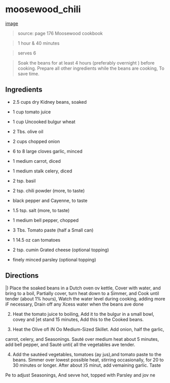 # moosewood_chili

[image](./images/moosewood_chili.jpg)

> source: page 176 Moosewood cookbook

> 1 hour & 40 minutes 

> serves 6

> Soak the beans for at least 4 hours (preferably overnight ) before cooking. Prepare all other ingredients while the beans are cooking, To save time.

## Ingredients

- 2.5 cups dry Kidney beans, soaked 
- 1 cup tomato juice 
- 1 cup Uncooked bulgur wheat 
- 2 Tbs. olive oil 
- 2 cups chopped onion 
- 6 to 8 large cloves garlic, minced 
- 1 medium carrot, diced 
- 1 medium stalk celery, diced 

- 2 tsp. basil
- 2 tsp. chili powder (more, to taste)
- black pepper and Cayenne, to taste
- 1.5 tsp. salt (more, to taste)
- 1 medium bell pepper, chopped
- 3 Tbs. Tomato paste (half a Small can)
- 1 14.5 oz can tomatoes

- 2 tsp. cumin Grated cheese (optional topping)
- finely minced parsley (optional topping) 

## Directions

|) Place the soaked beans in a Dutch oven ov kettle, Cover with water, and
bring to a boil, Partially cover, turn heat down to a Simmer, and Cook until
tender (about 1% hours), Watch the water level during cooking, adding
more iF necessary, Drain off any Xcess water when the beans ave done

2) Heat the tomato juice to boiling, Add it to the bulgur in a small bowl, covey
and [et stand 15 minutes, Add this to the Cooked beans.

3) Heat the Olive ofl iN Oo Medium-Sized Skillet. Add onion, half the garlic,

carrot, celery, and Seasonings. Sauté over medium heat about 5 minutes,
add bell pepper, and Sauté unti{ all the vegetables ave tender.

4) Add the sautéed vegetables, tomatoes (ay jus),and tomato paste to the
beans. Simmer over lowest possible heat, stirring occasionally, for 20 to 30
minutes or longer. After about }5 minut, add vemaining garlic. Taste

Pe to adjust Seasonings, And sevve hot, topped with Parsley and jov ne
